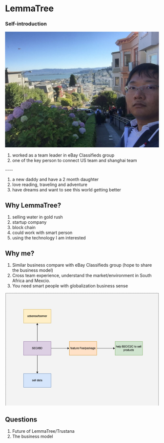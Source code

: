 # LemmaTree

### Self-introduction

![Lombard street](.gitbook/assets/1.jpeg)

1. worked as a team leader in eBay Classifieds group
2. one of the key person to connect US team and shanghai team

\----

1. a new daddy and have a 2 month daughter
2. love reading, traveling and adventure
3. have dreams and want to see this world getting better

## Why LemmaTree?

1. selling water in gold rush
2. startup company
3. block chain&#x20;
4. could work with smart person
5. using the technology I am interested



## Why me?

1. Similar business compare with eBay Classifieds group (hope to share the business model)
2. Cross team experience, understand the market/environment in South Africa and Mexcio.
3. You need smart people with globalization business sense

![](<.gitbook/assets/image (2).png>)

## Questions

1. Future of LemmaTree/Trustana
2. The business model&#x20;

